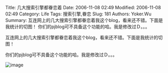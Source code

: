 ﻿Title: 几大搜索引擎都眷恋着
Date: 2006-11-08 02:49
Modified: 2006-11-08 02:49
Category: Life
Tags: 搜索引擎,眷恋
Slug: 181
Authors: Yoker.Wu
Summary: 
    互连网上的几大搜索引擎都眷恋着我这个blog，看来还不错。下面是我统计的切图！
    你们的pjblog可不具备这个功能的哈。我是修改过Ｄ。。。


互连网上的几大搜索引擎都眷恋着我这个blog，看来还不错。下面是我统计的切图！

你们的pjblog可不具备这个功能的哈。我是修改过Ｄ。。。

![image](/attachments/month_0611/1200611824914.jpg)
